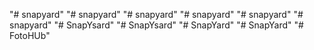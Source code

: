 "# snapyard" 
"# snapyard" 
"# snapyard" 
"# snapyard" 
"# snapyard" 
"# snapyard" 
"# SnapYsard" 
"# SnapYsard" 
"# SnapYard" 
"# SnapYard" 
"# FotoHUb" 
